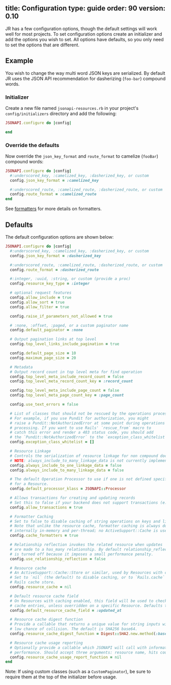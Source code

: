 title: Configuration
type: guide
order: 90
version: 0.10
---

JR has a few configuration options, though the default settings will work well for most projects. To set configuration options create an initializer and add the options you wish to set. All options have defaults, so you only need to set the options that are different.

## Example

You wish to change the way multi word JSON keys are serialized. By default JR uses the JSON API recommendation for dasherizing (`foo-bar`) compound words.

### Initializer

Create a new file named `jsonapi-resources.rb` in your project's `config/initializers` directory and add the following:

```ruby
JSONAPI.configure do |config|

end
```

### Override the defaults

Now override the `json_key_format` and `route_format` to camelize (`fooBar`) compound words:

```ruby
JSONAPI.configure do |config|
  #:underscored_key, :camelized_key, :dasherized_key, or custom
  config.json_key_format = :camelized_key

  #:underscored_route, :camelized_route, :dasherized_route, or custom
  config.route_format = :camelized_route
end
```

See [formatters](formatters.html) for more details on formatters.

## Defaults

The default configuration options are shown below:

```ruby
JSONAPI.configure do |config|
  #:underscored_key, :camelized_key, :dasherized_key, or custom
  config.json_key_format = :dasherized_key

  #:underscored_route, :camelized_route, :dasherized_route, or custom
  config.route_format = :dasherized_route

  #:integer, :uuid, :string, or custom (provide a proc)
  config.resource_key_type = :integer

  # optional request features
  config.allow_include = true
  config.allow_sort = true
  config.allow_filter = true

  config.raise_if_parameters_not_allowed = true

  # :none, :offset, :paged, or a custom paginator name
  config.default_paginator = :none

  # Output pagination links at top level
  config.top_level_links_include_pagination = true

  config.default_page_size = 10
  config.maximum_page_size = 20

  # Metadata
  # Output record count in top level meta for find operation
  config.top_level_meta_include_record_count = false
  config.top_level_meta_record_count_key = :record_count

  config.top_level_meta_include_page_count = false
  config.top_level_meta_page_count_key = :page_count

  config.use_text_errors = false

  # List of classes that should not be rescued by the operations processor.
  # For example, if you use Pundit for authorization, you might
  # raise a Pundit::NotAuthorizedError at some point during operations
  # processing. If you want to use Rails' `rescue_from` macro to
  # catch this error and render a 403 status code, you should add
  # the `Pundit::NotAuthorizedError` to the `exception_class_whitelist`.
  config.exception_class_whitelist = []

  # Resource Linkage
  # Controls the serialization of resource linkage for non compound documents
  # NOTE: always_include_to_many_linkage_data is not currently implemented
  config.always_include_to_one_linkage_data = false
  config.always_include_to_many_linkage_data = false

  # The default Operation Processor to use if one is not defined specifically
  # for a Resource.
  config.default_processor_klass = JSONAPI::Processor

  # Allows transactions for creating and updating records
  # Set this to false if your backend does not support transactions (e.g. Mongodb)
  config.allow_transactions = true

  # Formatter Caching
  # Set to false to disable caching of string operations on keys and links.
  # Note that unlike the resource cache, formatter caching is always done
  # internally in-memory and per-thread; no ActiveSupport::Cache is used.
  config.cache_formatters = true

  # Relationship reflection invokes the related resource when updates
  # are made to a has_many relationship. By default relationship_reflection
  # is turned off because it imposes a small performance penalty.
  config.use_relationship_reflection = false

  # Resource cache
  # An ActiveSupport::Cache::Store or similar, used by Resources with caching enabled.
  # Set to `nil` (the default) to disable caching, or to `Rails.cache` to use the
  # Rails cache store.
  config.resource_cache = nil

  # Default resource cache field
  # On Resources with caching enabled, this field will be used to check for out-of-date
  # cache entries, unless overridden on a specific Resource. Defaults to "updated_at".
  config.default_resource_cache_field = :updated_at

  # Resource cache digest function
  # Provide a callable that returns a unique value for string inputs with
  # low chance of collision. The default is SHA256 base64.
  config.resource_cache_digest_function = Digest::SHA2.new.method(:base64digest)

  # Resource cache usage reporting
  # Optionally provide a callable which JSONAPI will call with information about cache
  # performance. Should accept three arguments: resource name, hits count, misses count.
  config.resource_cache_usage_report_function = nil
end
```

Note: If using custom classes (such as a `CustomPaginator`), be sure to require them at the top of the initializer before usage.
